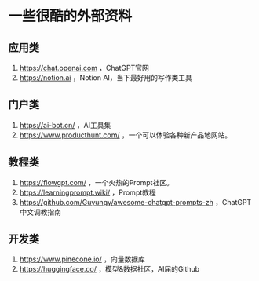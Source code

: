 # 一些很酷的外部资料

## 应用类
1. https://chat.openai.com ，ChatGPT官网
2. https://notion.ai ，Notion AI，当下最好用的写作类工具

## 门户类  
1. https://ai-bot.cn/ ，AI工具集
2. https://www.producthunt.com/ ，一个可以体验各种新产品地网站。


## 教程类
1. https://flowgpt.com/ ，一个火热的Prompt社区。
2. https://learningprompt.wiki/ ，Prompt教程
3. https://github.com/Guyungy/awesome-chatgpt-prompts-zh ，ChatGPT中文调教指南


## 开发类
1. https://www.pinecone.io/ ，向量数据库
2. https://huggingface.co/ ，模型&数据社区，AI届的Github
